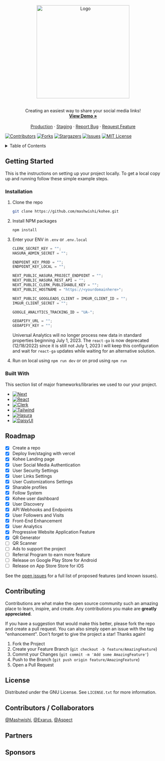 <!-- PROJECT LOGO -->
<br />
<div align="center">
<br />
  <a href="https://github.com/mashwishi/kohee">
    <img src="https://kohee.app/kohee_cup.webp" alt="Logo" width="300">
  </a>
<br /><br />
  <p align="center">
    Creating an easiest way to share your social media links!
    <br />
    <a href="https://kohee.app/"><strong>View Demo »</strong></a>
    <br />
    <br />
    <a href="https://kohee.app/">Production</a>
    ·
    <a href="https://dev.kohee.app/">Staging</a>
    ·
    <a href="https://github.com/mashwishi/kohee/issues">Report Bug</a>
    ·
    <a href="https://github.com/mashwishi/kohee/issues">Request Feature</a>
  </p>
</div>

[![Contributors][contributors-shield]][contributors-url]
[![Forks][forks-shield]][forks-url]
[![Stargazers][stars-shield]][stars-url]
[![Issues][issues-shield]][issues-url]
[![MIT License][license-shield]][license-url]

<!-- TABLE OF CONTENTS -->
<details>
  <summary>Table of Contents</summary>
  <ol>
    <li>
      <a href="#getting-started">Getting Started</a>
      <ul>
        <li><a href="#installation">Installation</a></li>
      </ul>
    <li><a href="#built-with">Built With</a></li>
    </li>
    <li><a href="#roadmap">Roadmap</a></li>
    <li><a href="#contributing">Contributing</a></li>
    <li><a href="#license">License</a></li>
    <li><a href="#contributors">Contributors</a></li>
  </ol>
</details>

<!-- GETTING STARTED -->

## Getting Started

This is the instructions on setting up your project locally.
To get a local copy up and running follow these simple example steps.

### Installation

1. Clone the repo
   ```sh
   git clone https://github.com/mashwishi/kohee.git
   ```
2. Install NPM packages
   ```sh
   npm install
   ```
3. Enter your ENV in `.env` or `.env.local`

   ```js
   CLERK_SECRET_KEY = "";
   HASURA_ADMIN_SECRET = "";

   ENDPOINT_KEY_PROD = "";
   ENDPOINT_KEY_LOCAL = "";

   NEXT_PUBLIC_HASURA_PROJECT_ENDPOINT = "";
   NEXT_PUBLIC_HASURA_REST_API = "";
   NEXT_PUBLIC_CLERK_PUBLISHABLE_KEY = "";
   NEXT_PUBLIC_HOSTNAME = "https://<yourdomainhere>";

   NEXT_PUBLIC_GOOGLEADS_CLIENT = IMGUR_CLIENT_ID = "";
   IMGUR_CLIENT_SECRET = "";

   GOOGLE_ANALYTICS_TRACKING_ID = "UA-";

   GEOAPIFY_URL = "";
   GEOAPIFY_KEY = "";
   ```

   Universal Analytics will no longer process new data in standard properties beginning July 1, 2023.
   The `react-ga` is now deprecated (12/18/2022) since it is still not July 1, 2023 I will keep this configuration and wait for `react-ga` updates while waiting for an alternative solution.

4. Run on local using `npm run dev` or on prod using `npm run`

### Built With

This section list of major frameworks/libraries we used to our your project.

- [![Next][next.js]][next-url]
- [![React][react.js]][react-url]
- [![Clerk][clerk]][clerk-url]
- [![Tailwind][tailwind]][tailwind-url]
- [![Hasura][hasura]][hasura-url]
- [![DaisyUI][daisyui]][daisyui-url]

<!-- ROADMAP -->

## Roadmap

- [x] Create a repo
- [x] Deploy live/staging with vercel
- [x] Kohee Landing page
- [x] User Social Media Authentication
- [x] User Security Settings
- [x] User Links Settings
- [x] User Customizations Settings
- [x] Sharable profiles
- [x] Follow System
- [x] Kohee user dashboard
- [x] User Discovery
- [x] API Webhooks and Endpoints
- [x] User Followers and Visits
- [x] Front-End Enhancement
- [x] User Analytics
- [x] Progressive Website Application Feature
- [x] QR Generator
- [ ] QR Scanner
- [ ] Ads to support the project
- [ ] Referral Program to earn more feature
- [ ] Release on Google Play Store for Android
- [ ] Release on App Store Store for iOS

See the [open issues](https://github.com/mashwishi/kohee/issues) for a full list of proposed features (and known issues).

<!-- CONTRIBUTING -->

## Contributing

Contributions are what make the open source community such an amazing place to learn, inspire, and create. Any contributions you make are **greatly appreciated**.

If you have a suggestion that would make this better, please fork the repo and create a pull request. You can also simply open an issue with the tag "enhancement".
Don't forget to give the project a star! Thanks again!

1. Fork the Project
2. Create your Feature Branch (`git checkout -b feature/AmazingFeature`)
3. Commit your Changes (`git commit -m 'Add some AmazingFeature'`)
4. Push to the Branch (`git push origin feature/AmazingFeature`)
5. Open a Pull Request

<!-- LICENSE -->

## License

Distributed under the GNU License. See `LICENSE.txt` for more information.

<!-- Contributors / Collaborators -->

## Contributors / Collaborators

[@Mashwishi](https://github.com/Mashwishi), [@Exarus](https://github.com/Exaruss), [@Aspect](https://github.com/aspectdev-ph)

<!-- Partners -->

## Partners

<!-- Sponsors -->

## Sponsors

<!-- MARKDOWN LINKS & IMAGES -->
<!-- https://www.markdownguide.org/basic-syntax/#reference-style-links -->

[contributors-shield]: https://img.shields.io/github/contributors/mashwishi/kohee.svg?style=for-the-badge
[contributors-url]: https://github.com/mashwishi/kohee/graphs/contributors
[forks-shield]: https://img.shields.io/github/forks/mashwishi/kohee.svg?style=for-the-badge
[forks-url]: https://github.com/mashwishi/kohee/network/members
[stars-shield]: https://img.shields.io/github/stars/mashwishi/kohee.svg?style=for-the-badge
[stars-url]: https://github.com/mashwishi/kohee/stargazers
[issues-shield]: https://img.shields.io/github/issues/mashwishi/kohee.svg?style=for-the-badge
[issues-url]: https://github.com/mashwishi/kohee/issues
[license-shield]: https://img.shields.io/github/license/mashwishi/kohee.svg?style=for-the-badge
[license-url]: https://github.com/mashwishi/kohee/blob/main/LICENSE
[product-screenshot]: images/screenshot.png
[next.js]: https://img.shields.io/badge/next.js-000000?style=for-the-badge&logo=nextdotjs&logoColor=white
[next-url]: https://nextjs.org/
[react.js]: https://img.shields.io/badge/React-20232A?style=for-the-badge&logo=react&logoColor=61DAFB
[react-url]: https://reactjs.org/
[clerk]: https://img.shields.io/badge/Clerk-6C47FF?style=for-the-badge&logo=Clerk&logoColor=white
[clerk-url]: https://clerk.dev/
[hasura]: https://img.shields.io/badge/Hasura-1EB4D4?style=for-the-badge&logo=Hasura&logoColor=white
[hasura-url]: https://clerk.dev/
[tailwind]: https://img.shields.io/badge/Tailwind-0EA5E9?style=for-the-badge&logo=TailwindCSS&logoColor=white
[tailwind-url]: https://hasura.io/
[daisyui]: https://img.shields.io/badge/DaisyUI-F000B8?style=for-the-badge&logo=DaisyUI&logoColor=white
[daisyui-url]: https://daisyui.com/
